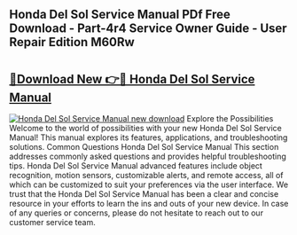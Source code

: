## Honda Del Sol Service Manual PDf Free Download - Part-4r4 Service Owner Guide - User Repair Edition M60Rw

# <h2><a href="http://bc26220.oget.top/?id=Honda+Del+Sol+Service+Manual">🔗Download New 👉🔴 Honda Del Sol Service Manual</a></h2>

[![Honda Del Sol Service Manual new download](https://i.imgur.com/5g1atiW.png)](http://bc26220.oget.top/?id=Honda+Del+Sol+Service+Manual)
Explore the Possibilities Welcome to the world of possibilities with your new Honda Del Sol Service Manual! This manual explores its features, applications, and troubleshooting solutions. Common Questions Honda Del Sol Service Manual This section addresses commonly asked questions and provides helpful troubleshooting tips. Honda Del Sol Service Manual advanced features include object recognition, motion sensors, customizable alerts, and remote access, all of which can be customized to suit your preferences via the user interface. We trust that the Honda Del Sol Service Manual has been a clear and concise resource in your efforts to learn the ins and outs of your new device. In case of any queries or concerns, please do not hesitate to reach out to our customer service team.
